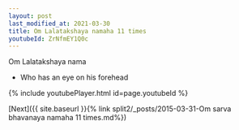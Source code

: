 ```yaml
---
layout: post
last_modified_at: 2021-03-30
title: Om Lalatakshaya namaha 11 times
youtubeId: ZrNfmEY1Q0c
---
```

 
 
Om Lalatakshaya nama 
 
 -  Who has an eye on his forehead 
 
  
 
  
 
 
 
 
 
 


{% include youtubePlayer.html id=page.youtubeId %}
 
[Next]({{ site.baseurl }}{% link  split2/_posts/2015-03-31-Om sarva bhavanaya namaha 11 times.md%})
 
